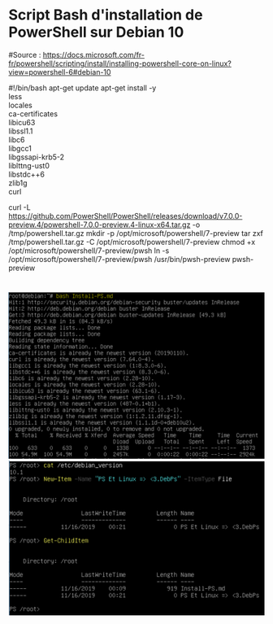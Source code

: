 # Script Bash d'installation de PowerShell sur Debian 10

#Source : https://docs.microsoft.com/fr-fr/powershell/scripting/install/installing-powershell-core-on-linux?view=powershell-6#debian-10

#!/bin/bash
apt-get update
apt-get install -y \
       less \
       locales \
       ca-certificates \
       libicu63 \
       libssl1.1 \
       libc6 \
       libgcc1 \
       libgssapi-krb5-2 \
       liblttng-ust0 \
       libstdc++6 \
       zlib1g \
       curl

curl -L https://github.com/PowerShell/PowerShell/releases/download/v7.0.0-preview.4/powershell-7.0.0-preview.4-linux-x64.tar.gz -o /tmp/powershell.tar.gz
mkdir -p /opt/microsoft/powershell/7-preview
tar zxf /tmp/powershell.tar.gz -C /opt/microsoft/powershell/7-preview
chmod +x /opt/microsoft/powershell/7-preview/pwsh
ln -s /opt/microsoft/powershell/7-preview/pwsh /usr/bin/pwsh-preview
pwsh-preview

# 

![alt text](Ressources/IMG/InstallPSDebian.png)
![alt text](Ressources/IMG/InstallPSDebian2.png)